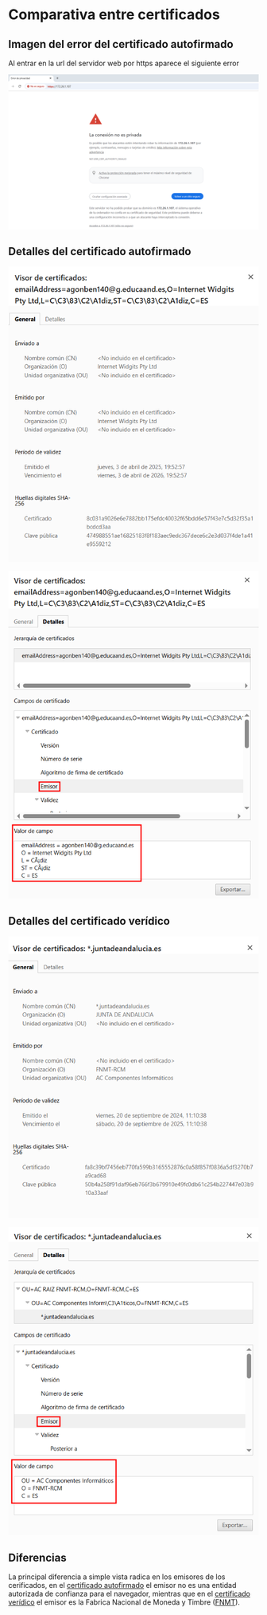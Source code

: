 # Comparativa entre certificados

## Imagen del error del certificado autofirmado

Al entrar en la url del servidor web por https aparece el siguiente error

![](./images/parte2/2025-04-07_10-21.png)

## Detalles del certificado autofirmado

![](./images/parte2/2025-04-07_10-22.png)

![](./images/parte2/2025-04-07_10-34.png)

## Detalles del certificado verídico

![](./images/parte2/2025-04-07_10-35.png)

![](./images/parte2/2025-04-07_10-35_1.png)

## Diferencias

La principal diferencia a simple vista radica en los emisores de los cerificados, en el [certificado autofirmado](#detalles-del-certificado-autofirmado) el emisor no es una entidad autorizada de confianza para el navegador, mientras que en el [certificado verídico](#detalles-del-certificado-verídico) el emisor es la Fabrica Nacional de Moneda y Timbre ([FNMT](https://www.fnmt.es/home)).